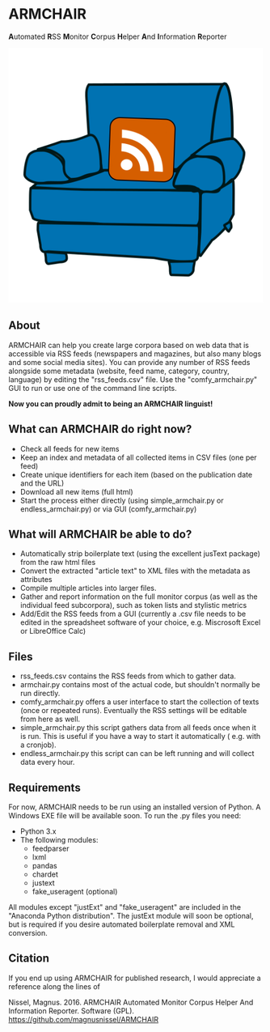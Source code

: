 # ARMCHAIR
**A**utomated **R**SS **M**onitor **C**orpus **H**elper **A**nd **I**nformation **R**eporter 

![ARMCHAIR logo](/icons/armchair_logo_512x512.png)

## About ##

ARMCHAIR can help you create large corpora based on web data that is accessible via RSS feeds (newspapers and magazines, but also many blogs and some social media sites).
You can provide any number of RSS feeds alongside some metadata (website, feed name, category, country, language) by editing the "rss_feeds.csv" file. Use the "comfy_armchair.py" GUI to run or use one of the command line scripts.

**Now you can proudly admit to being an ARMCHAIR linguist!**


## What can ARMCHAIR do right now? ##
 * Check all feeds for new items
 * Keep an index and metadata of all collected items in CSV files (one per feed)
 * Create unique identifiers for each item (based on the publication date and the URL)
 * Download all new items (full html)
 * Start the process either directly (using simple_armchair.py or endless_armchair.py) or via GUI (comfy_armchair.py)


## What will ARMCHAIR be able to do? ##
 * Automatically strip boilerplate text (using the excellent jusText package) from the raw html files
 * Convert the extracted "article text" to XML files with the metadata as attributes
 * Compile multiple articles into larger files. 
 * Gather and report information on the full monitor corpus (as well as the individual feed subcorpora), such as token lists and stylistic metrics
 * Add/Edit the RSS feeds from a GUI (currently a .csv file needs to be edited in the spreadsheet software of your choice, e.g. Miscrosoft Excel or LibreOffice Calc)

## Files ##
 * rss_feeds.csv contains the RSS feeds from which to gather data.
 * armchair.py contains most of the actual code, but shouldn't normally be run directly.
 * comfy_armchair.py offers a user interface to start the collection of texts (once or repeated runs). Eventually the RSS settings will be editable from here as well.
 * simple_armchair.py this script gathers data from all feeds once when it is run. This is useful if you have a way to start it automatically ( e.g. with a cronjob).
 * endless_armchair.py this script can can be left running and will collect data every hour.

## Requirements ##
For now, ARMCHAIR needs to be run using an installed version of Python. A Windows EXE file will be available soon. To run the .py files you need:

  * Python 3.x 
  * The following modules:
      * feedparser
      * lxml
      * pandas
      * chardet
      * justext
      * fake_useragent (optional)

All modules except "justExt" and "fake_useragent" are included in the "Anaconda Python distribution". The justExt module will soon be optional, but is required if you desire automated boilerplate removal and XML conversion.

## Citation ##
If you end up using ARMCHAIR for published research, I would appreciate a reference along the lines of

Nissel, Magnus. 2016. ARMCHAIR Automated Monitor Corpus Helper And Information Reporter. Software (GPL). https://github.com/magnusnissel/ARMCHAIR
